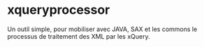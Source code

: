 # xqueryprocessor
Un outil simple, pour mobiliser avec JAVA, SAX et les commons le processus de traitement des XML par les xQuery.
